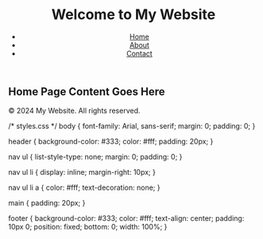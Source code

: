 <!-- index.html (Home Page) -->
<!DOCTYPE html>
<html lang="en">
<head>
  <meta charset="UTF-8">
  <meta name="viewport" content="width=device-width, initial-scale=1.0">
  <title>My Website - Home</title>
  <link rel="stylesheet" href="styles.css">
</head>
<body>
  <header>
    <h1>Welcome to My Website</h1>  
    <nav>
      <ul>
        <li><a href="index.html">Home</a></li>
        <li><a href="about.html">About</a></li>
        <li><a href="contact.html">Contact</a></li>
      </ul>
    </nav>
  </header>
  
  <main>
    <h2>Home Page Content Goes Here</h2>
    <!-- Add your content here -->
  </main>
  
  <footer>
    <p>&copy; 2024 My Website. All rights reserved.</p>
  </footer>
</body>
</html>
/* styles.css */
body {
  font-family: Arial, sans-serif;
  margin: 0;
  padding: 0;
}

header {
  background-color: #333;
  color: #fff;
  padding: 20px;
}

nav ul {
  list-style-type: none;
  margin: 0;
  padding: 0;
}

nav ul li {
  display: inline;
  margin-right: 10px;
}

nav ul li a {
  color: #fff;
  text-decoration: none;
}

main {
  padding: 20px;
}

footer {
  background-color: #333;
  color: #fff;
  text-align: center;
  padding: 10px 0;
  position: fixed;
  bottom: 0;
  width: 100%;
}

